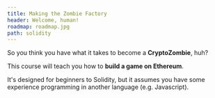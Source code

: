 ```yaml
---
title: Making the Zombie Factory
header: Welcome, human!
roadmap: roadmap.jpg
path: solidity
---
```


So you think you have what it takes to become a **CryptoZombie**, huh?

This course will teach you how to **build a game on Ethereum**.

It's designed for beginners to Solidity, but it assumes you have some experience programming in another language (e.g. Javascript).